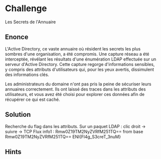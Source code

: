 # Challenge
Les Secrets de l'Annuaire

## Enonce
L'Active Directory, ce vaste annuaire où résident les secrets les plus sombres d'une organisation, a été compromis.
Une capture réseau a été interceptée, révélant les résultats d'une énumération LDAP effectuée sur un serveur d'Active Directory.
Cette capture regorge d'informations sensibles, y compris des attributs d'utilisateurs qui, pour les yeux avertis, dissimulent des informations clés.

Les administrateurs du domaine n'ont pas pris la peine de sécuriser leurs annuaires correctement.
Ils ont laissé des traces dans les attributs des utilisateurs, et vous avez été choisi pour explorer ces données afin de récupérer ce qui est caché.

## Solution
Recherche du flag dans les attributs.
Sur un paquet LDAP : clic droit -> suivre -> TCP Flux
info1 : Rmw0Z19TM2NyZVRfM251TQ==
from base Rmw0Z19TM2NyZVRfM251TQ==
ENI{Fl4g_S3creT_3nuM}
## Hints